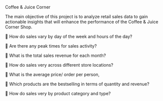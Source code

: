 Coffee & Juice Corner

The main objective of this project is to analyze retail sales data to gain actionable insights that will enhance the performance of the Coffee & Juice Corner Shop.

	How do sales vary by day of the week and hours of the day?

	Are there any peak times for sales activity?

	What is the total sales revenue for each month?

	How do sales very across different store locations?

	What is the average price/ order per person,

	Which products are the bestselling in terms of quantity and revenue?

	How do sales very by product category and type?
